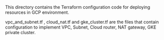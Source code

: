 This directory contains the Terraform configuration code for deploying resources in GCP environment.

vpc_and_subnet.tf , cloud_nat.tf and gke_cluster.tf are the files that contain configuration to implement VPC, Subnet, Cloud router, NAT gateway, GKE private cluster.
